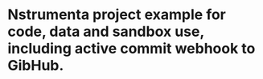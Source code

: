 # Nstrumenta project example for code, data and sandbox use, including active commit webhook to GibHub.
